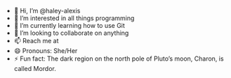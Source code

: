 - 👋 Hi, I’m @haley-alexis
- 👀 I’m interested in all things programming
- 🌱 I’m currently learning how to use Git
- 💞️ I’m looking to collaborate on anything 
- 📫 Reach me at 
- 😄 Pronouns: She/Her
- ⚡ Fun fact: The dark region on the north pole of Pluto’s moon, Charon, is called Mordor.
<!---
haley-alexis/haley-alexis is a ✨ special ✨ repository because its `README.md` (this file) appears on your GitHub profile.
You can click the Preview link to take a look at your changes.
--->
